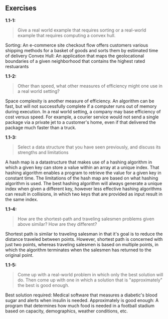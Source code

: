 ## Exercises

**1.1-1:**

> Give a real world example that requires sorting or a real-world example that requires computing a convex hull.

Sorting: An e-commerce site checkout flow offers customers various shipping methods for a basket of goods and sorts them by estimated time of delivery
Convex Hull: An application that maps the geolocational boundaries of a given neighborhood that contains the highest rated restuarants

**1.1-2:**

> Other than speed, what other measures of efficiency might one use in a real world setting?

Space complexity is another measure of efficiency. An algorithm can be fast, but will not successfully complete if a computer runs out of memory during execution.
In a real world setting, a company may base efficiency of cost versus speed. For example, a courier service would not send a single package via a private jet to a customer's home, even if that delivered the package much faster than a truck.

**1.1-3:**

> Select a data structure that you have seen previously, and discuss its strengths and limitations

A hash map is a datastructure that makes use of a hashing algorithm in which a given key can store a value within an array at a unique index. That hashing algorithm enables a program to retrieve the value for a given key in constant time. The limitations of the hash map are based on what hashing algorithm is used. The best hashing algorithm will always generate a unique index when given a different key, however less effective hashing algorithms can result in collisions, in which two keys that are provided as input result in the same index.

**1.1-4:**

> How are the shortest-path and traveling salesmen problems given above similar? How are they different?

Shortest path is similar to traveling salesman in that it's goal is to reduce the distance traveled between points. However, shortest path is concerned with just two points, whereas traveling salesmen is based on multiple points, in which the algorithm terminates when the salesmen has returned to the original point.

**1.1-5:**

> Come up with a real-world problem in which only the best solution will do. Then come up with one in which a solution that is "approximately" the best is good enough.

Best solution required: Medical software that measures a diabetic's blood sugar and alerts when insulin is needed.
Approximately is good enough: A program that determines how much food is needed in a football stadium based on capacity, demographics, weather conditions, etc.
